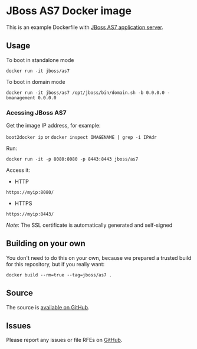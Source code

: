 # JBoss AS7 Docker image

This is an example Dockerfile with [JBoss AS7 application server](http://jboss.org/).

## Usage

To boot in standalone mode

    docker run -it jboss/as7

To boot in domain mode

    docker run -it jboss/as7 /opt/jboss/bin/domain.sh -b 0.0.0.0 -bmanagement 0.0.0.0

### Acessing JBoss AS7

Get the image IP address, for example:

`boot2docker ip` or `docker inspect IMAGENAME | grep -i IPAdr`

Run:

`docker run -it -p 8080:8080 -p 8443:8443 jboss/as7`

Access it:

- HTTP

`https://myip:8080/`

- HTTPS

`https://myip:8443/`

*Note*: The SSL certificate is automatically generated and self-signed

## Building on your own

You don't need to do this on your own, because we prepared a trusted build for this repository, but if you really want:

    docker build --rm=true --tag=jboss/as7 .

## Source

The source is [available on GitHub](https://github.com/jboss/dockerfiles/tree/master/as7).

## Issues

Please report any issues or file RFEs on [GitHub](https://github.com/jboss/dockerfiles/issues).

